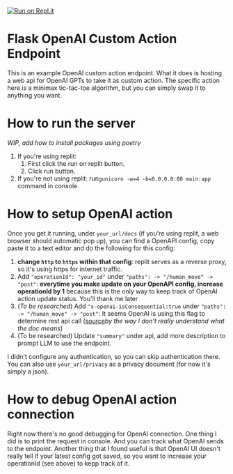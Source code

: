 [![Run on Repl.it](https://replit.com/badge/github/jianghoy/FlaskOpenAICustomActionEndpoint)](https://replit.com/new/github/jianghoy/FlaskOpenAICustomActionEndpoint)

# Flask OpenAI Custom Action Endpoint
This is an example OpenAI custom action endpoint. What it does is hosting a web api for OpenAI GPTs to take it as custom action. The specific action here is a minimax tic-tac-toe algorithm, but you can simply swap it to anything you want.

# How to run the server
*WIP, add how to install packages using poetry*
1. If you're using replit:
   1. First click the run on replit button.
   2. Click run button.
3. If you're not using replit: run`gunicorn -w=4 -b=0.0.0.0:80 main:app` command in console.

# How to setup OpenAI action
Once you get it running, under `your_url/docs` (if you're using replit, a web browser should automatic pop up), you can find a OpenAPI config, copy paste it to a text editor and do the following for this config:
1. **change `http` to `https` within that config**: replit serves as a reverse proxy, so it's using https for internet traffic.
2.  Add `"operationId": "your_id"` under  `"paths": -> "/human_move" -> "post"`: **everytime you make update on your OpenAPI config, increase operationId by 1** because this is the only way to keep track of OpenAI action update status. You'll thank me later
3.  (*To be researched*) Add `"x-openai-isConsequential:true` under  `"paths": -> "/human_move" -> "post"`: It seems OpenAI is using this flag to determine rest api call ([source](https://platform.openai.com/docs/actions/consequential-flag)*by the way I don't really understand what the doc means*)
4.  (To be researched) Update `"summary"` under api, add more description to prompt LLM to use the endpoint.

I didn't configure any authentication, so you can skip authentication there. You can also use `your_url/privacy` as a privacy document (for now it's simply a json).

# How to debug OpenAI action connection
Right now there's no good debugging for OpenAI connection. One thing I did is to print the request in console. And you can track what OpenAI sends to the endpoint. Another thing that I found useful is that OpenAI UI doesn't really tell if your latest config got saved, so you want to increase your operationId (see above) to kepp track of it.